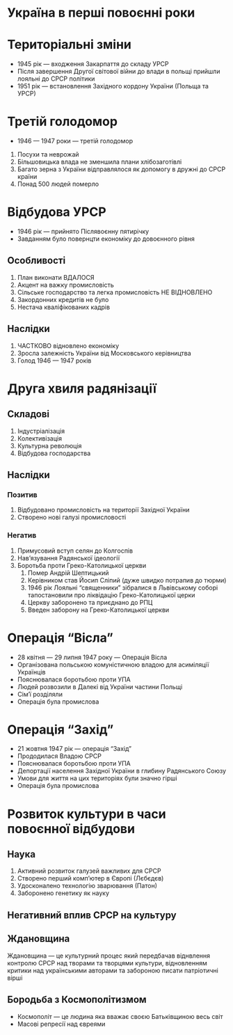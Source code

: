 # Україна в перші повоєнні роки

# Територіальні зміни

- 1945 рік — входження Закарпаття до складу УРСР
- Після завершення Другої світової війни до влади в польщі прийшли лояльні до СРСР політики
- 1951 рік — встановлення Західного кордону України (Польща та УРСР)

# Третій голодомор

- 1946 — 1947 роки — третій голодомор
1. Посухи та неврожай
2. Більшовицька влада не зменшила плани хлібозаготівлі
3. Багато зерна з України відправлялося  як допомогу в дружні до СРСР країни
4. Понад 500 людей померло

# Відбудова УРСР

- 1946 рік — прийнято Післявоєнну пятирічку
- Завданням було повернцти економіку до довоєнного рівня

## Особливості

1. План виконати ВДАЛОСЯ
2. Акцент на важку промисловість
3. Сільське господарство та легка промисловість НЕ ВІДНОВЛЕНО
4. Закордонних кредитів не було
5. Нестача кваліфікованих кадрів

## Наслідки

1. ЧАСТКОВО відновлено економіку
2. Зросла залежність України від Московського керівництва
3. Голод 1946 — 1947 років

# Друга хвиля радянізації

## Складові

1. Індустріалізація
2. Колективізація
3. Культурна революція
4. Відбудова господарства

## Наслідки

### Позитив

1. Відбудовано промисловість на території Західної України
2. Створено нові галузі промисловості

### Негатив

1. Примусовий вступ селян до Колгоспів
2. Нав’язування Радянської ідеології
3. Боротьба проти Греко-Католицької церкви
    1. Помер Андрій Шептицький 
    2. Керівником став Йосип Сліпий (дуже швидко потрапив до тюрми)
    3. 1946 рік Лояльні “священники” зібралися в Львівському соборі тапостановили про ліквідацію Греко-Католицької церки
    4. Церкву заборонено та приєднано до РПЦ
    5. Введен заборону на Греко-Католицької церкви

# Операція “Вісла”

- 28 квітня — 29 липня 1947 року — Операція Вісла
- Організована польською комуністичною владою для асиміляції Українців
- Пояснювалася боротьбою проти УПА
- Людей розвозили в Далекі від України частини Польщі
- Сім’ї розділяли
- Операція була промислова

# Операція “Захід”

- 21 жовтня 1947 рік — операція “Захід”
- Прододилася Владою СРСР
- Пояснювалася боротьбою проти УПА
- Депортації населення Західної України в глибину Радянського Союзу
- Умови для життя на цих територіях були значно гірші
- Операція була промислова

# Розвиток культури в часи повоєнної відбудови

## Наука

1. Активний розвиток галузей важливих для СРСР
2. Створено перший комп’ютер в Європі (Лєбєдєв)
3. Удосконалено технологію зварювання (Патон)
4. Заборонено генетику як науку

## Негативний вплив СРСР на культуру

## Ждановщина

Ждановщина — це культурний процес який передбачав віднвлення контролю СРСР над творами та творцями культури, відновленням критики над українськими авторами та забороною писати патріотичні вірші

## Бородьба з Космополітизмом

- Космополіт — це людина яка вважає своєю Батьківщиною весь світ
- Масові репресії над євреями